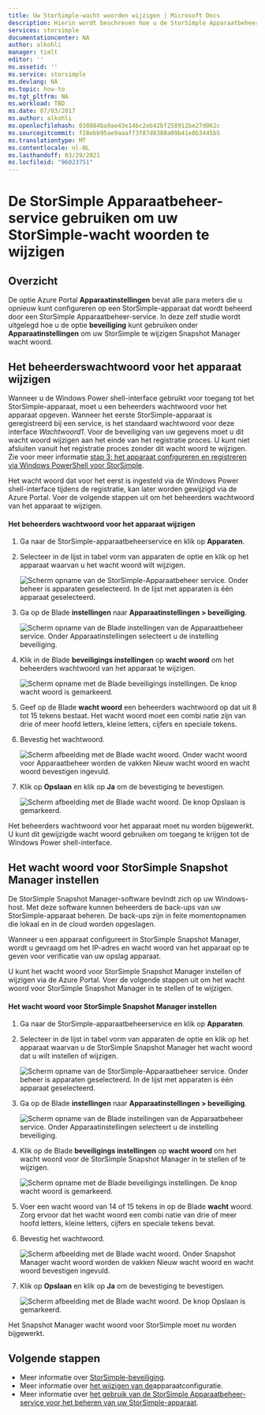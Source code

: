 ```yaml
---
title: Uw StorSimple-wacht woorden wijzigen | Microsoft Docs
description: Hierin wordt beschreven hoe u de StorSimple Apparaatbeheer-service gebruikt om uw StorSimple Snapshot Manager en de beheerders wachtwoorden van uw apparaat te wijzigen.
services: storsimple
documentationcenter: NA
author: alkohli
manager: timlt
editor: ''
ms.assetid: ''
ms.service: storsimple
ms.devlang: NA
ms.topic: how-to
ms.tgt_pltfrm: NA
ms.workload: TBD
ms.date: 07/03/2017
ms.author: alkohli
ms.openlocfilehash: 038084ba9ae43e14bc2eb42bf258912be27d062c
ms.sourcegitcommit: f28ebb95ae9aaaff3f87d8388a09b41e0b3445b5
ms.translationtype: MT
ms.contentlocale: nl-NL
ms.lasthandoff: 03/29/2021
ms.locfileid: "96023751"
---
```

# <a name="use-the-storsimple-device-manager-service-to-change-your-storsimple-passwords"></a>De StorSimple Apparaatbeheer-service gebruiken om uw StorSimple-wacht woorden te wijzigen

## <a name="overview"></a>Overzicht
De optie Azure Portal **Apparaatinstellingen** bevat alle para meters die u opnieuw kunt configureren op een StorSimple-apparaat dat wordt beheerd door een StorSimple Apparaatbeheer-service. In deze zelf studie wordt uitgelegd hoe u de optie **beveiliging** kunt gebruiken onder **Apparaatinstellingen** om uw StorSimple te wijzigen Snapshot Manager wacht woord.

## <a name="change-the-device-administrator-password"></a>Het beheerderswachtwoord voor het apparaat wijzigen
Wanneer u de Windows Power shell-interface gebruikt voor toegang tot het StorSimple-apparaat, moet u een beheerders wachtwoord voor het apparaat opgeven. Wanneer het eerste StorSimple-apparaat is geregistreerd bij een service, is het standaard wachtwoord voor deze interface *Wachtwoord1*. Voor de beveiliging van uw gegevens moet u dit wacht woord wijzigen aan het einde van het registratie proces. U kunt niet afsluiten vanuit het registratie proces zonder dit wacht woord te wijzigen. Zie voor meer informatie [stap 3: het apparaat configureren en registreren via Windows PowerShell voor StorSimple](storsimple-8000-deployment-walkthrough-u2.md#step-3-configure-and-register-the-device-through-windows-powershell-for-storsimple).

Het wacht woord dat voor het eerst is ingesteld via de Windows Power shell-interface tijdens de registratie, kan later worden gewijzigd via de Azure Portal. Voer de volgende stappen uit om het beheerders wachtwoord van het apparaat te wijzigen.

#### <a name="to-change-the-device-administrator-password"></a>Het beheerders wachtwoord voor het apparaat wijzigen
1. Ga naar de StorSimple-apparaatbeheerservice en klik op **Apparaten**.

2. Selecteer in de lijst in tabel vorm van apparaten de optie en klik op het apparaat waarvan u het wacht woord wilt wijzigen.

    ![Scherm opname van de StorSimple-Apparaatbeheer service. Onder beheer is apparaten geselecteerd. In de lijst met apparaten is één apparaat geselecteerd.](./media/storsimple-8000-change-passwords/changepwd1.png)

3. Ga op de Blade **instellingen** naar **Apparaatinstellingen > beveiliging**.

    ![Scherm opname van de Blade instellingen van de Apparaatbeheer service. Onder Apparaatinstellingen selecteert u de instelling beveiliging.](./media/storsimple-8000-change-passwords/changepwd2.png)

4. Klik in de Blade **beveiligings instellingen** op **wacht woord** om het beheerders wachtwoord van het apparaat te wijzigen.

    ![Scherm opname met de Blade beveiligings instellingen. De knop wacht woord is gemarkeerd.](./media/storsimple-8000-change-passwords/changepwd3.png)

5. Geef op de Blade **wacht woord** een beheerders wachtwoord op dat uit 8 tot 15 tekens bestaat. Het wacht woord moet een combi natie zijn van drie of meer hoofd letters, kleine letters, cijfers en speciale tekens.

6. Bevestig het wachtwoord.

    ![Scherm afbeelding met de Blade wacht woord. Onder wacht woord voor Apparaatbeheer worden de vakken Nieuw wacht woord en wacht woord bevestigen ingevuld.](./media/storsimple-8000-change-passwords/changepwd4.png)

7. Klik op **Opslaan** en klik op **Ja** om de bevestiging te bevestigen.

    ![Scherm afbeelding met de Blade wacht woord. De knop Opslaan is gemarkeerd.](./media/storsimple-8000-change-passwords/changepwd6.png)

Het beheerders wachtwoord voor het apparaat moet nu worden bijgewerkt. U kunt dit gewijzigde wacht woord gebruiken om toegang te krijgen tot de Windows Power shell-interface.

## <a name="set-the-storsimple-snapshot-manager-password"></a>Het wacht woord voor StorSimple Snapshot Manager instellen
De StorSimple Snapshot Manager-software bevindt zich op uw Windows-host. Met deze software kunnen beheerders de back-ups van uw StorSimple-apparaat beheren. De back-ups zijn in feite momentopnamen die lokaal en in de cloud worden opgeslagen.

Wanneer u een apparaat configureert in StorSimple Snapshot Manager, wordt u gevraagd om het IP-adres en wacht woord van het apparaat op te geven voor verificatie van uw opslag apparaat.

U kunt het wacht woord voor StorSimple Snapshot Manager instellen of wijzigen via de Azure Portal. Voer de volgende stappen uit om het wacht woord voor StorSimple Snapshot Manager in te stellen of te wijzigen.

#### <a name="to-set-the-storsimple-snapshot-manager-password"></a>Het wacht woord voor StorSimple Snapshot Manager instellen
1. Ga naar de StorSimple-apparaatbeheerservice en klik op **Apparaten**.

2. Selecteer in de lijst in tabel vorm van apparaten de optie en klik op het apparaat waarvan u de StorSimple Snapshot Manager het wacht woord dat u wilt instellen of wijzigen.

     ![Scherm opname van de StorSimple-Apparaatbeheer service. Onder beheer is apparaten geselecteerd. In de lijst met apparaten is één apparaat geselecteerd.](./media/storsimple-8000-change-passwords/changepwd1.png)

3. Ga op de Blade **instellingen** naar **Apparaatinstellingen > beveiliging**.

     ![Scherm opname van de Blade instellingen van de Apparaatbeheer service. Onder Apparaatinstellingen selecteert u de instelling beveiliging.](./media/storsimple-8000-change-passwords/changepwd2.png)

4. Klik op de Blade **beveiligings instellingen** op **wacht woord** om het wacht woord voor de StorSimple Snapshot Manager in te stellen of te wijzigen.

     ![Scherm opname met de Blade beveiligings instellingen. De knop wacht woord is gemarkeerd.](./media/storsimple-8000-change-passwords/changepwd3.png) 

5. Voer een wacht woord van 14 of 15 tekens in op de Blade **wacht** woord. Zorg ervoor dat het wacht woord een combi natie van drie of meer hoofd letters, kleine letters, cijfers en speciale tekens bevat.

6. Bevestig het wachtwoord.

     ![Scherm afbeelding met de Blade wacht woord. Onder Snapshot Manager wacht woord worden de vakken Nieuw wacht woord en wacht woord bevestigen ingevuld.](./media/storsimple-8000-change-passwords/changepwd5.png)

7. Klik op **Opslaan** en klik op **Ja** om de bevestiging te bevestigen.

     ![Scherm afbeelding met de Blade wacht woord. De knop Opslaan is gemarkeerd.](./media/storsimple-8000-change-passwords/changepwd6.png)

Het Snapshot Manager wacht woord voor StorSimple moet nu worden bijgewerkt.

## <a name="next-steps"></a>Volgende stappen
* Meer informatie over [StorSimple-beveiliging](storsimple-8000-security.md).
* Meer informatie over [het wijzigen van de](storsimple-8000-modify-device-config.md)apparaatconfiguratie.
* Meer informatie over [het gebruik van de StorSimple Apparaatbeheer-service voor het beheren van uw StorSimple-apparaat](storsimple-8000-manager-service-administration.md).

